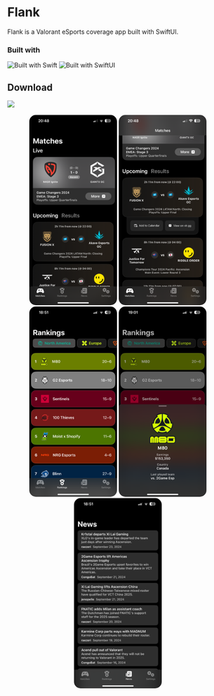 # Flank

Flank is a Valorant eSports coverage app built with SwiftUI.

### Built with

![Built with Swift](https://img.shields.io/badge/swift-%23FA7343.svg?style=for-the-badge&logo=swift&logoColor=white)
![Built with SwiftUI](https://img.shields.io/badge/swiftui-%2302569B.svg?style=for-the-badge&logo=swift&logoColor=white)



## Download

<a href="https://testflight.apple.com/join/hArdTSap"><img src="https://i.imgur.com/A5Kpowu.png" width="200"></a>

<p align="center">
  <img src=".github/images/screenshot1.png" width="200" style="border-radius: 15px;">
  <img src=".github/images/screenshot2.png" width="200" style="border-radius: 15px;">
  <img src=".github/images/screenshot3.png" width="200" style="border-radius: 15px;">
  <img src=".github/images/screenshot4.png" width="200" style="border-radius: 15px;">
  <img src=".github/images/screenshot5.png" width="200" style="border-radius: 15px;">
</p>

